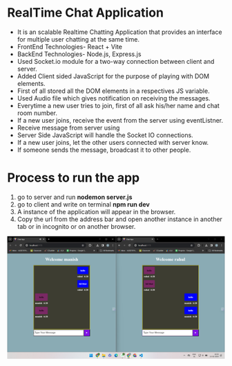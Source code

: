 <h1>RealTime Chat Application </h1>

<ul>
<li>It is an scalable Realtime Chatting Application that provides an interface for multiple user chatting at the same time.</li>
<li>FrontEnd Technologies- React + Vite </li>
<li>BackEnd Technologies- Node.js, Express.js</li>
<li>Used Socket.io module for a two-way connection between client and server.</li>
<li>Added Client sided JavaScript for the purpose of playing with DOM elements.</li>
<li>First of all stored all the DOM elements in a respectives JS variable.</li>
<li>Used Audio file  which gives notification on receiving the messages.</li>
<li>Everytime a new user tries to join, first of all ask his/her name and chat room number.</li>
<li>If a new user joins, receive the event from the server using eventListner.</li>
<li>Receive message from server using 
<li>Server Side JavaScript will handle the Socket IO connections.</li>
<li>If a new user joins, let the other users connected with server know.</li>
<li>If someone sends the message, broadcast it to other people.</li>

</ul>

# Process to run the app
<ol>
  <li> go to server and run <b>nodemon server.js</b>
  <li> go to client and write on terminal <b>npm run dev</b>
  <li> A instance of the application will appear in the browser. 
  <li> Copy the url from the address bar and open another instance in another tab or in incognito or on another browser.
</ol>




![Screenshot1](https://github.com/manishh12/Chat_app_assign/blob/main/screenshot1.png "User UI")
